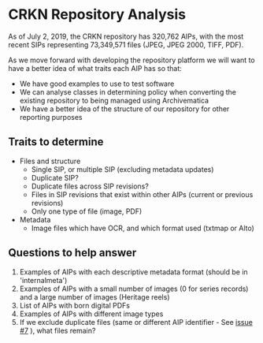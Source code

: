 # CRKN Repository Analysis

As of July 2, 2019, the CRKN repository has 320,762 AIPs, with the most recent SIPs representing  73,349,571 files (JPEG, JPEG 2000, TIFF, PDF).

As we move forward with developing the repository platform we will want to have a better idea of what traits each AIP has so that:

* We have good examples to use to test software
* We can analyse classes in determining policy when converting the existing repository to being managed using Archivematica
* We have a better idea of the structure of our repository for other reporting purposes


## Traits to determine

* Files and structure
   * Single SIP, or multiple SIP (excluding metadata updates)
   * Duplicate SIP?
   * Duplicate files across SIP revisions?
   * Files in SIP revisions that exist within other AIPs (current or previous revisions)
   * Only one type of file (image, PDF)
* Metadata
   * Image files which have OCR, and which format used (txtmap or Alto)

## Questions to help answer

1. Examples of AIPs with each descriptive metadata format (should be in 'internalmeta')
1. Examples of AIPs with a small number of images (0 for series records) and a large number of images (Heritage reels)
1. List of AIPs with born digital PDFs
1. Examples of AIPs with different image types
1. If we exclude duplicate files (same or different AIP identifier - See [issue #7](https://github.com/crkn-rcdr/Digital-Preservation/issues/7)  ), what files remain?
